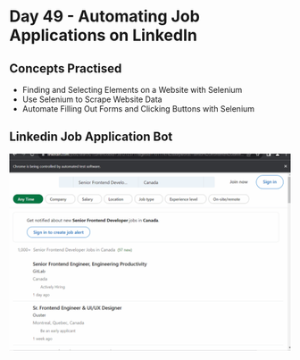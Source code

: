 # Day 49 - Automating Job Applications on LinkedIn
## Concepts Practised
- Finding and Selecting Elements on a Website with Selenium
- Use Selenium to Scrape Website Data
- Automate Filling Out Forms and Clicking Buttons with Selenium
## Linkedin Job Application Bot
![day49](linkdin.gif)
